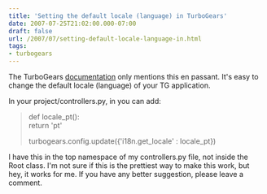 ```yaml
---
title: 'Setting the default locale (language) in TurboGears'
date: 2007-07-25T21:02:00.000-07:00
draft: false
url: /2007/07/setting-default-locale-language-in.html
tags: 
- turbogears
---
```


The TurboGears [documentation](http://docs.turbogears.org/1.0/Internationalization) only mentions this en passant. It's easy to change the default locale (language) of your TG application.  
  
In your project/controllers.py, in you can add:  
  

> def locale\_pt():  
> return 'pt'  
>   
> turbogears.config.update({'i18n.get\_locale' : locale\_pt})

  
  
I have this in the top namespace of my controllers.py file, not inside the Root class. I'm not sure if this is the prettiest way to make this work, but hey, it works for me. If you have any better suggestion, please leave a comment.
